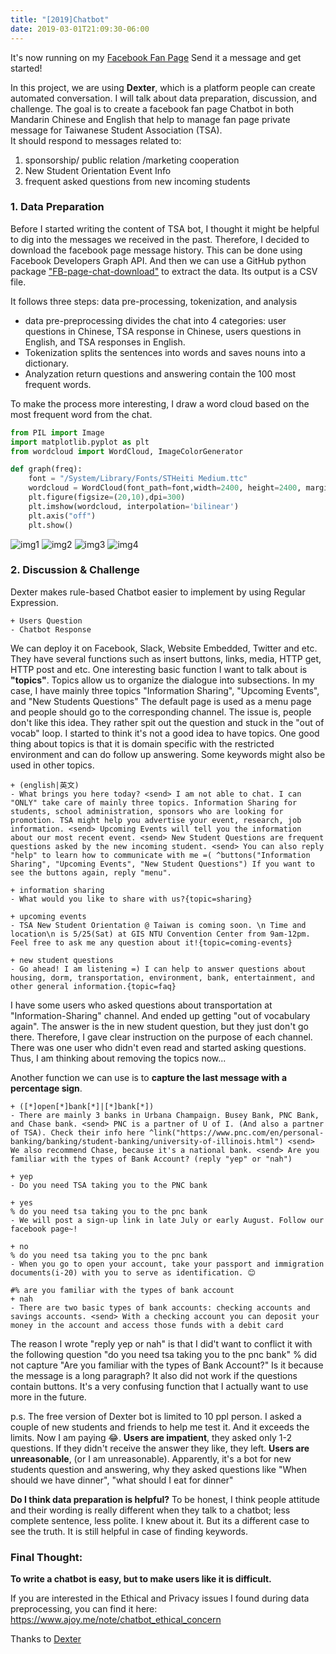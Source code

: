 ```yaml
---
title: "[2019]Chatbot"
date: 2019-03-01T21:09:30-06:00
---
```

It's now running on my [Facebook Fan Page](https://www.facebook.com/beingbarbarianistough/) Send it a message and get started!

In this project, we are using **Dexter**, which is a platform people can create automated conversation. I will talk about data preparation, discussion, and challenge. 
The goal is to create a facebook fan page Chatbot in both Mandarin Chinese and English that help to manage fan page private message for Taiwanese Student Association (TSA).  
It should respond to messages related to:

1. sponsorship/ public relation /marketing cooperation 
2. New Student Orientation Event Info
3. frequent asked questions from new incoming students  
        
### 1. Data Preparation

Before I started writing the content of TSA bot, I thought it might be helpful to dig into the messages we received in the past. Therefore, I decided to download the facebook page message history. This can be done using Facebook Developers Graph API. And then we can use a GitHub python package ["FB-page-chat-download"](https://github.com/eisenjulian/fb-page-chat-download) to extract the data. Its output is a CSV file.

It follows three steps: data pre-processing, tokenization, and analysis

- data pre-preprocessing divides the chat into 4 categories: user questions in Chinese, TSA response in Chinese, users questions in English, and TSA responses in English. 
- Tokenization splits the sentences into words and saves nouns into a dictionary.
- Analyzation return questions and answering contain the 100 most frequent words.

To make the process more interesting, I draw a word cloud based on the most frequent word from the chat.
```python
from PIL import Image
import matplotlib.pyplot as plt
from wordcloud import WordCloud, ImageColorGenerator

def graph(freq):
    font = "/System/Library/Fonts/STHeiti Medium.ttc"
    wordcloud = WordCloud(font_path=font,width=2400, height=2400, margin=2).generate_from_frequencies(frequencies=freq)
    plt.figure(figsize=(20,10),dpi=300)
    plt.imshow(wordcloud, interpolation='bilinear')
    plt.axis("off")
    plt.show()
```
![img1](/TSA.english.png)
![img2](/user_eng.png)
![img3](/TSA_message.png)
![img4](/user_chat.png)

### 2. Discussion & Challenge
Dexter makes rule-based Chatbot easier to implement by using Regular Expression. 
```
+ Users Question
- Chatbot Response
```
We can deploy it on Facebook, Slack, Website Embedded, Twitter and etc. They have several functions such as insert buttons, links, media, HTTP get,  HTTP post and etc. 
One interesting basic function I want to talk about is **"topics"**. Topics allow us to organize the dialogue into subsections. In my case, I have mainly three topics "Information Sharing", "Upcoming Events", and "New Students Questions"
The default page is used as a menu page and people should go to the corresponding channel. The issue is, people don't like this idea. They rather spit out the question and stuck in the "out of vocab" loop. I started to think it's not a good idea to have topics.
One good thing about topics is that it is domain specific with the restricted environment and can do follow up answering. Some keywords might also be used in other topics.

```
+ (english|英文)
- What brings you here today? <send> I am not able to chat. I can "ONLY" take care of mainly three topics. Information Sharing for students, school administration, sponsors who are looking for promotion. TSA might help you advertise your event, research, job information. <send> Upcoming Events will tell you the information about our most recent event. <send> New Student Questions are frequent questions asked by the new incoming student. <send> You can also reply "help" to learn how to communicate with me =( ^buttons("Information Sharing", "Upcoming Events", "New Student Questions") If you want to see the buttons again, reply "menu".

+ information sharing
- What would you like to share with us?{topic=sharing}

+ upcoming events
- TSA New Student Orientation @ Taiwan is coming soon. \n Time and location\n is 5/25(Sat) at GIS NTU Convention Center from 9am-12pm. Feel free to ask me any question about it!{topic=coming-events}

+ new student questions
- Go ahead! I am listening =) I can help to answer questions about housing, dorm, transportation, environment, bank, entertainment, and other general information.{topic=faq}

```

I have some users who asked questions about transportation at "Information-Sharing" channel. And ended up getting "out of vocabulary again". The answer is the in new student question, but they just don't go there.
Therefore, I gave clear instruction on the purpose of each channel. There was one user who didn't even read and started asking questions.
Thus, I am thinking about removing the topics now... 

Another function we can use is to **capture the last message with a percentage sign**.
```
+ ([*]open[*]bank[*]|[*]bank[*])
- There are mainly 3 banks in Urbana Champaign. Busey Bank, PNC Bank, and Chase bank. <send> PNC is a partner of U of I. (And also a partner of TSA). Check their info here ^link("https://www.pnc.com/en/personal-banking/banking/student-banking/university-of-illinois.html") <send> We also recommend Chase, because it's a national bank. <send> Are you familiar with the types of Bank Account? (reply "yep" or "nah")

+ yep
- Do you need TSA taking you to the PNC bank

+ yes
% do you need tsa taking you to the pnc bank 
- We will post a sign-up link in late July or early August. Follow our facebook page~! 

+ no
% do you need tsa taking you to the pnc bank 
- When you go to open your account, take your passport and immigration documents(i-20) with you to serve as identification. 😊

#% are you familiar with the types of bank account
+ nah
- There are two basic types of bank accounts: checking accounts and savings accounts. <send> With a checking account you can deposit your money in the account and access those funds with a debit card

```
The reason I wrote "reply yep or nah" is that I did't want to conflict it with the following question "do you need tsa taking you to the pnc bank"
 % did not capture "Are you familiar with the types of Bank Account?" Is it because the message is a long paragraph?
 It also did not work if the questions contain buttons. 
 It's a very confusing function that I actually want to use more in the future.
 

 p.s. The free version of Dexter bot is limited to 10 ppl person. I asked a couple of new students and friends to help me test it. And it exceeds the limits. Now I am paying 😂.
 **Users are impatient**, they asked only 1-2 questions. If they didn't receive the answer they like, they left. 
 **Users are unreasonable**, (or I am unreasonable). Apparently, it's a bot for new students question and answering, why they asked questions like "When should we have dinner", "what should I eat for dinner" 
 
 **Do I think data preparation is helpful?**
To be honest, I think people attitude and their wording is really different when they talk to a chatbot; less complete sentence, less polite. I knew about it. But its a different case to see the truth. 
It is still helpful in case of finding keywords.

 
### Final Thought:
**To write a chatbot is easy, but to make users like it is difficult.**
 
If you are interested in the Ethical and Privacy issues I found during data preprocessing, you can find it here: https://www.ajoy.me/note/chatbot_ethical_concern

Thanks to [Dexter](https://rundexter.com/)
